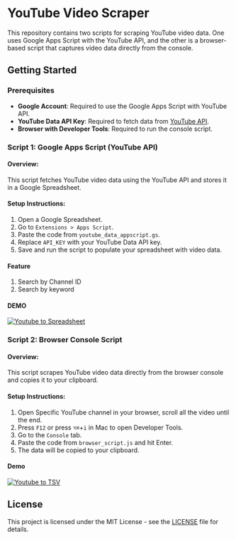 # YouTube Video Scraper

This repository contains two scripts for scraping YouTube video data. One uses Google Apps Script with the YouTube API, and the other is a browser-based script that captures video data directly from the console.

## Getting Started

### Prerequisites
- **Google Account**: Required to use the Google Apps Script with YouTube API.
- **YouTube Data API Key**: Required to fetch data from [YouTube API](https://console.developers.google.com/).
- **Browser with Developer Tools**: Required to run the console script.

### Script 1: Google Apps Script (YouTube API)

#### Overview:
This script fetches YouTube video data using the YouTube API and stores it in a Google Spreadsheet.

#### Setup Instructions:
1. Open a Google Spreadsheet.
2. Go to `Extensions > Apps Script`.
3. Paste the code from `youtube_data_appscript.gs`.
4. Replace `API_KEY` with your YouTube Data API key.
5. Save and run the script to populate your spreadsheet with video data.

#### Feature
1. Search by Channel ID
2. Search by keyword

#### DEMO

[![Youtube to Spreadsheet](https://github.com/user-attachments/assets/aef1bd53-110f-4ac9-ad7b-da3545fc2eaa)](https://github.com/user-attachments/assets/a2376443-6572-459d-ac59-e5f369b2be48)


### Script 2: Browser Console Script

#### Overview:
This script scrapes YouTube video data directly from the browser console and copies it to your clipboard.

#### Setup Instructions:
1. Open Specific YouTube channel in your browser, scroll all the video until the end.
2. Press `F12` or press `⌥⌘`+`i` in Mac to open Developer Tools.
3. Go to the `Console` tab.
4. Paste the code from `browser_script.js` and hit Enter.
5. The data will be copied to your clipboard.

#### Demo

[![Youtube to TSV](https://github.com/user-attachments/assets/6a7d5dd5-6406-4f49-8e2a-488b87971c14)](https://github.com/user-attachments/assets/a78c2770-c943-4789-9c44-d770aa5963a6)

## License
This project is licensed under the MIT License - see the [LICENSE](LICENSE) file for details.
